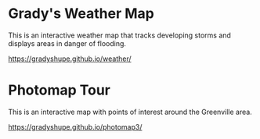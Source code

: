 # Grady's Weather Map
This is an interactive weather map that tracks developing storms and displays areas in danger of flooding.

<https://gradyshupe.github.io/weather/>




# Photomap Tour

This is an interactive map with points of interest around the Greenville area.

https://gradyshupe.github.io/photomap3/
